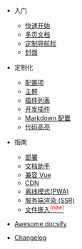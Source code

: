 * 入门

  * [快速开始](/quickstart.md)
  * [多页文档](/more-pages.md)
  * [定制导航栏](/custom-navbar.md)
  * [封面](/cover.md)

* 定制化

  * [配置项](/configuration.md)
  * [主题](/themes.md)
  * [插件列表](/plugins.md)
  * [开发插件](/write-a-plugin.md)
  * [Markdown 配置](/markdown.md)
  * [代码高亮](/language-highlight.md)

* 指南

  * [部署](/deploy.md)
  * [文档助手](/helpers.md)
  * [兼容 Vue](/vue.md)
  * [CDN](/cdn.md)
  * [离线模式(PWA)](/pwa.md)
  * [服务端渲染 (SSR)](/ssr.md)
  * [文件嵌入<sup style="color:red">(new)<sup>](/embed-files.md)

* [Awesome docsify](/awesome.md)
* [Changelog](/changelog.md)
